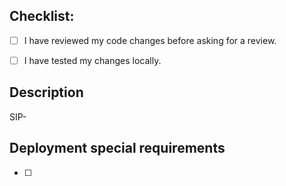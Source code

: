 ## Checklist:

<!-- Before submitting your PR, please make sure you have completed the following tasks: -->

- [ ] I have reviewed my code changes before asking for a review.
- [ ] I have tested my changes locally.


## Description

<!-- Append with the PR number to link to the JIRA ticket, if applicable -->
<!-- Please include a summary of the change and/or fixed issues. -->

SIP-


## Deployment special requirements

<!-- Please add a checkbox list of any special requirements for deployment or just leave as-is if there are none -->

- [ ]

